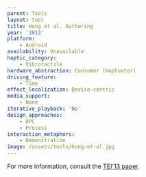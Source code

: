 ```yaml
---
parent: Tools
layout: tool
title: Hong et al. Authoring
year: '2013'
platform:
    - Android
availability: Unavailable
haptic_category:
    - Vibrotactile
hardware_abstraction: Consumer (Haptuator)
driving_feature:
    - Time
effect_localization: Device-centric
media_support:
    - None
iterative_playback: 'No'
design_approaches:
    - DPC
    - Process
interaction_metaphors:
    - Demonstration
image: /assets/tools/hong-et-al.jpg
---
```

For more information, consult the [TEI'13 paper](https://doi.org/10.1145/2460625.2460660).
